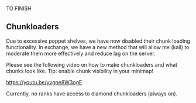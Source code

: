 TO FINISH

## Chunkloaders

Due to excessive poppet shelves, we have now disabled their chunk loading functionality. In exchange, we have a new method that will allow me (kali) to moderate them more effectively and reduce lag on the server.

Please see the following video on how to make chunkloaders and what chunks look like. Tip: enable chunk visibility in your minimap!

https://youtu.be/yvgne8W3ogE

Currently, no ranks have access to diamond chunkloaders (always on).
